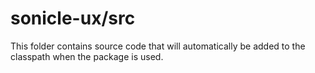 # sonicle-ux/src

This folder contains source code that will automatically be added to the classpath when
the package is used.
